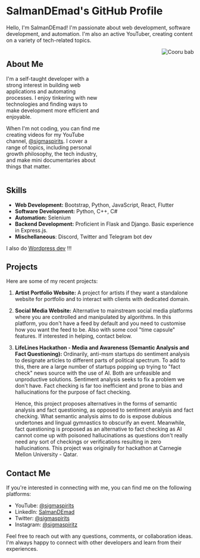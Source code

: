 # SalmanDEmad's GitHub Profile

Hello, I'm SalmanDEmad! I'm passionate about web development, software development, and automation. I'm also an active YouTuber, creating content on a variety of tech-related topics.

<div style="display: flex;">
  <div style="flex: 1;">
    <h2>About Me</h2>
    <p>I'm a self-taught developer with a strong interest in building web applications and automating processes. I enjoy tinkering with new technologies and finding ways to make development more efficient and enjoyable.</p>
    <p>When I'm not coding, you can find me creating videos for my YouTube channel, <a href="https://www.youtube.com/sigmaspirits" target="_blank">@sigmaspirits</a>. I cover a range of topics, including personal growth philosophy, the tech industry, and make mini documentaries about things that matter.</p>
  </div>
  <div style="flex: 1; text-align: right;">
    <img src="https://camo.githubusercontent.com/d2ff3eb4e300b4366924419b7894d9fc33842e563f08c74f24eae4b193a4f07e/68747470733a2f2f6d656469612e67697068792e636f6d2f6d656469612f54456e586b637348725034596564436868412f67697068792e676966" alt="Cooru bab" style="max-width: 100%;">
  </div>
</div>

## Skills
- **Web Development:** Bootstrap, Python, JavaScript, React, Flutter
- **Software Development:** Python, C++, C#
- **Automation:** Selenium
- **Backend Development:** Proficient in Flask and Django. Basic experience in Express.js.
- **Mischellaneous**: Discord, Twitter and Telegram bot dev

I also do [Wordpress dev](https://onzur.net) !!!

## Projects
Here are some of my recent projects:

1. **Artist Portfolio Website:**
   A project for artists if they want a standalone website for portfolio and to interact with clients with dedicated domain. 

2. **Social Media Website:**
   Alternative to mainstream social media platforms where you are controlled and manipulated by algorithms. In this platform, you don't have a feed by default and you need to customise how you want the feed to be. Also with some cool "time capsule" features. If interested in helping, contact below.

3. **LifeLines Hackathon - Media and Awareness (Semantic Analysis and Fact Questioning):**
   Ordinarily, anti-msm startups do sentiment analysis to designate articles to different parts of political spectrum. To add to this, there are a large number of startups popping up trying to "fact check" news source with the use of AI. Both are unfeasible and unproductive solutions. Sentiment analysis seeks to fix a problem we don't have. Fact checking is far too inefficient and prone to bias and hallucinations for the purpose of fact checking.

   Hence, this project proposes alternatives in the forms of semantic analysis and fact questioning, as opposed to sentiment analysis and fact checking. What semantic analysis aims to do is expose dubious undertones and lingual gymnastics to obscurify an event. Meanwhile, fact questioning is proposed as an alternative to fact checking as AI cannot come up with poisoned hallucinations as questions don't really need any sort of checkings or verifications resulting in zero hallucinations. This project was originally for hackathon at Carnegie Mellon University - Qatar.

## Contact Me
If you're interested in connecting with me, you can find me on the following platforms:

- YouTube: [@sigmaspirits](https://www.youtube.com/sigmaspirits)
- LinkedIn: [SalmanDEmad](https://www.linkedin.com/in/salman-emad-55a9a1261/)
- Twitter: [@sigmaspirits](https://twitter.com/sigmaspirits)
- Instagram: [@sigmaspiritz](https://instagram.com/sigmaspiritz)

Feel free to reach out with any questions, comments, or collaboration ideas. I'm always happy to connect with other developers and learn from their experiences.
